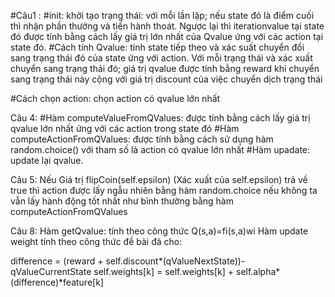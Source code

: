 #Câu1 :
#init: khởi tạo trạng thái: với mỗi lần lặp; nếu state đó là điểm cuối thì nhận phần thưởng và tiến hành thoát.
	Ngược lại thì iterationvalue tại state đó được tính bằng cách lấy giá trị lớn nhất của Qvalue ứng với các action tại state đó.
#Cách tính Qvalue: tính state tiếp theo và  xác suất chuyển đổi sang  trạng thái đó của state ứng với action.
    Với mỗi trạng thái và xác xuất chuyển sang trạng thái đó; giá trị qvalue được tính bằng reward khi chuyển sang trạng thái này cộng với giá trị discount của việc chuyển dịch trạng thái

#Cách chọn action: chọn action có qvalue lớn nhất

Câu 4:
#Hàm computeValueFromQValues: được tính bằng cách lấy giá trị qvalue lớn nhất ứng với các action trong state đó
#Hàm computeActionFromQValues: được tính bằng cách sử dụng hàm random.choice() với tham số là action có qvalue lớn nhất
#Hàm upadate: update lại qvalue.

Câu 5:
Nếu Giá trị flipCoin(self.epsilon) (Xác xuất của self.epsilon) trả về true thì action được lấy ngẫu nhiên bằng hàm random.choice nếu không ta vẫn lấy hành động tốt nhất như bình thường bằng hàm computeActionFromQValues

Câu 8:
Hàm getQvalue: tính theo công thức 
Q(s,a)=fi(s,a)wi
Hàm update weight tính theo công thức đề bài đã cho:

difference = (reward + self.discount*(qValueNextState))- qValueCurrentState
self.weights[k] =  self.weights[k] + self.alpha*(difference)*feature[k]
